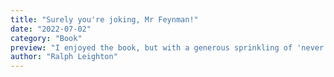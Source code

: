 ```yaml
---
title: "Surely you're joking, Mr Feynman!"
date: "2022-07-02"
category: "Book"
preview: "I enjoyed the book, but with a generous sprinkling of 'never meet your heros' thrown in."
author: "Ralph Leighton"
---
```

